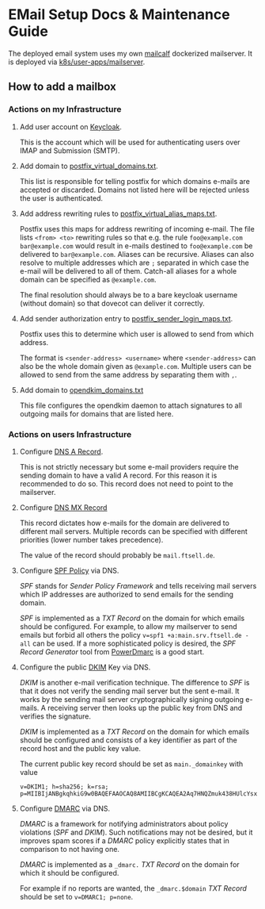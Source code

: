 # EMail Setup Docs & Maintenance Guide

The deployed email system uses my own [mailcalf](https://github.com/ftsell/mailcalf) dockerized mailserver.
It is deployed via [k8s/user-apps/mailserver](../k8s/user-apps/mailserver).

## How to add a mailbox

### Actions on my Infrastructure

1. Add user account on [Keycloak](https://auth.ftsell.de/admin/master/console/).

   This is the account which will be used for authenticating users over IMAP and Submission (SMTP).

2. Add domain to [postfix_virtual_domains.txt](../k8s/user-apps/mailserver/configs/postfix_virtual_domains.txt).

   This list is responsible for telling postfix for which domains e-mails are accepted or discarded.
   Domains not listed here will be rejected unless the user is authenticated.

3. Add address rewriting rules to [postfix_virtual_alias_maps.txt](../k8s/user-apps/mailserver/configs/postfix_virtual_alias_maps.txt).

   Postfix uses this maps for address rewriting of incoming e-mail.
   The file lists `<from> <to>` rewriting rules so that e.g. the rule `foo@example.com bar@example.com` would result in e-mails destined to `foo@example.com` be delivered to `bar@example.com`.
   Aliases can be recursive.
   Aliases can also resolve to multiple addresses which are `;` separated in which case the e-mail will be delivered to all of them.
   Catch-all aliases for a whole domain can be specified as `@example.com`.

   The final resolution should always be to a bare keycloak username (without domain) so that dovecot can deliver it correctly.

4. Add sender authorization entry to [postfix_sender_login_maps.txt](../k8s/user-apps/mailserver/configs/postfix_sender_login_maps.txt).

   Postfix uses this to determine which user is allowed to send from which address.

   The format is `<sender-address> <username>` where `<sender-address>` can also be the whole domain given as `@example.com`.
   Multiple users can be allowed to send from the same address by separating them with `,`.

5. Add domain to [opendkim_domains.txt](../k8s/user-apps/mailserver/configs/opendkim_domains.txt)

   This file configures the opendkim daemon to attach signatures to all outgoing mails for domains that are listed here.


### Actions on users Infrastructure

1. Configure [DNS A Record](https://en.wikipedia.org/wiki/List_of_DNS_record_types#A).

   This is not strictly necessary but some e-mail providers require the sending domain to have a valid A record.
   For this reason it is recommended to do so.
   This record does not need to point to the mailserver.

2. Configure [DNS MX Record](https://en.wikipedia.org/wiki/MX_record)

   This record dictates how e-mails for the domain are delivered to different mail servers.
   Multiple records can be specified with different priorities (lower number takes precedence).

   The value of the record should probably be `mail.ftsell.de`.

3. Configure [SPF Policy](https://en.wikipedia.org/wiki/Sender_Policy_Framework) via DNS.

   *SPF* stands for *Sender Policy Framework* and tells receiving mail servers which IP addresses are authorized to send emails for the sending domain.

   *SPF* is implemented as a *TXT Record* on the domain for which emails should be configured.
   For example, to allow my mailserver to send emails but forbid all others the policy `v=spf1 +a:main.srv.ftsell.de -all` can be used.
   If a more sophisticated policy is desired, the *SPF Record Generator* tool from [PowerDmarc](https://powerdmarc.com/power-dmarc-toolbox/) is a good start.

4. Configure the public [DKIM](https://en.wikipedia.org/wiki/DomainKeys_Identified_Mail) Key via DNS.

   *DKIM* is another e-mail verification technique.
   The difference to *SPF* is that it does not verify the sending mail server but the sent e-mail.
   It works by the sending mail server cryptographically signing outgoing e-mails.
   A receiving server then looks up the public key from DNS and verifies the signature.

   *DKIM* is implemented as a *TXT Record* on the domain for which emails should be configured and consists of a key identifier as part of the record host and the public key value.

   The current public key record should be set as `main._domainkey` with value
   ```text
   v=DKIM1; h=sha256; k=rsa; p=MIIBIjANBgkqhkiG9w0BAQEFAAOCAQ8AMIIBCgKCAQEA2Aq7HNQZmuk438HUlcYsxkmRuHJOz4ZpPRfIIml6C3Qp5hY5O7l8cSmvhsj1vLoMoPi4CWwHyOVl2hRTMQqsYz+l6ZFAcwI3YBDTD7hjaB3nNjGfOVo1X2Cq7c+sFaeMAZwTqC2R1TusfVb7QBuUTRxVnHStvc7crmOdJb0NCVBZvJ0juYkmXtAi6S/VhBZxDSpMb69Eef48yeyFEhK5qcRSAA2D/RnaZwY1/RrKS4RpP6YEhkgFkLtgiQuYjslk64zDYiJu3pmIhW1an+qv984C55FowifyGVaLkCkvXrnO/kMMX5Ya05N6RnurVCP9w6Vu2yX8zThY1F8yyro6SwIDAQAB
   ```

5. Configure [DMARC](https://en.wikipedia.org/wiki/DMARC) via DNS.

   *DMARC* is a framework for notifying administrators about policy violations (*SPF* and *DKIM*).
   Such notifications may not be desired, but it improves spam scores if a *DMARC* policy explicitly states that in comparison to not having one.

   *DMARC* is implemented as a `_dmarc.` *TXT Record* on the domain for which it should be configured.

   For example if no reports are wanted, the `_dmarc.$domain` *TXT Record* should be set to `v=DMARC1; p=none`.
